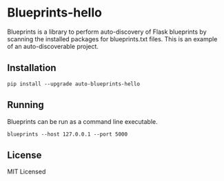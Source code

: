 # Blueprints-hello

Blueprints is a library to perform auto-discovery of Flask blueprints
by scanning the installed packages for blueprints.txt files.
This is an example of an auto-discoverable project.

## Installation

    pip install --upgrade auto-blueprints-hello

## Running

Blueprints can be run as a command line executable.

    blueprints --host 127.0.0.1 --port 5000

## License

MIT Licensed
